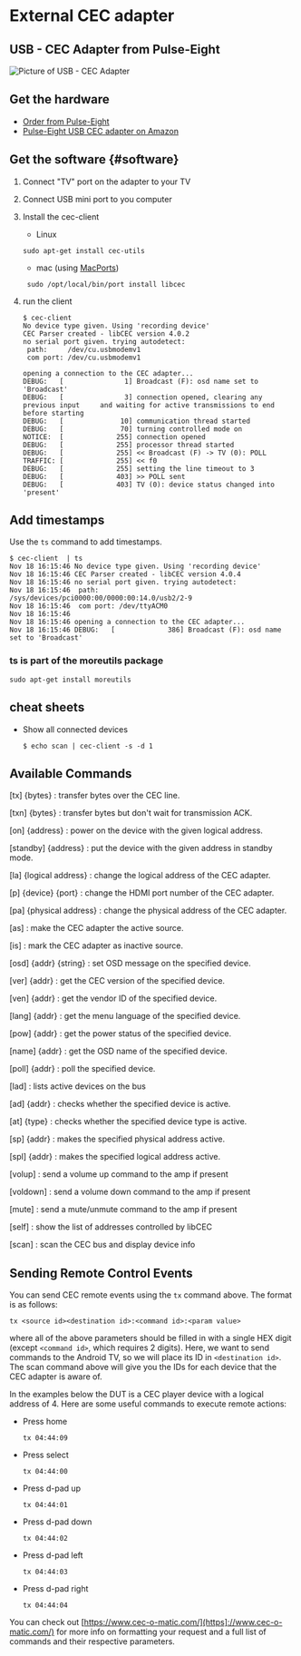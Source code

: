 # External CEC adapter

## USB - CEC Adapter from Pulse-Eight

![Picture of USB - CEC Adapter](https://www.pulse-eight.com/generated-assets/products/0000237_555.jpeg)

## Get the hardware

*   [Order from Pulse-Eight](https://www.pulse-eight.com/p/104/usb-hdmi-cec-adapter#)
*   [Pulse-Eight USB CEC adapter on Amazon](https://www.amazon.com/s/ref=nb_sb_ss_i_1_22?url=search-alias%3Daps&field-keywords=pulse+eight+usb+cec+adapter&sprefix=usb+cec+adapter+pulse+%2Caps%2C218&crid=UK4LY390M5H2)

## Get the software {#software}

1.  Connect "TV" port on the adapter to your TV
2.  Connect USB mini port to you computer
3.  Install the cec-client

    *   Linux

    ```shell
    sudo apt-get install cec-utils
    ```

    *   mac (using [MacPorts](https://guide.macports.org/#installing))

    ```shell
     sudo /opt/local/bin/port install libcec
    ```

4.  run the client

    ```shell
    $ cec-client
    No device type given. Using 'recording device'
    CEC Parser created - libCEC version 4.0.2
    no serial port given. trying autodetect:
     path:     /dev/cu.usbmodemv1
     com port: /dev/cu.usbmodemv1

    opening a connection to the CEC adapter...
    DEBUG:   [               1] Broadcast (F): osd name set to 'Broadcast'
    DEBUG:   [               3] connection opened, clearing any previous input     and waiting for active transmissions to end before starting
    DEBUG:   [              10] communication thread started
    DEBUG:   [              70] turning controlled mode on
    NOTICE:  [             255] connection opened
    DEBUG:   [             255] processor thread started
    DEBUG:   [             255] << Broadcast (F) -> TV (0): POLL
    TRAFFIC: [             255] << f0
    DEBUG:   [             255] setting the line timeout to 3
    DEBUG:   [             403] >> POLL sent
    DEBUG:   [             403] TV (0): device status changed into 'present'
    ```

## Add timestamps

Use the `ts` command to add timestamps.

```shell
$ cec-client  | ts
Nov 18 16:15:46 No device type given. Using 'recording device'
Nov 18 16:15:46 CEC Parser created - libCEC version 4.0.4
Nov 18 16:15:46 no serial port given. trying autodetect:
Nov 18 16:15:46  path:     /sys/devices/pci0000:00/0000:00:14.0/usb2/2-9
Nov 18 16:15:46  com port: /dev/ttyACM0
Nov 18 16:15:46
Nov 18 16:15:46 opening a connection to the CEC adapter...
Nov 18 16:15:46 DEBUG:   [             386] Broadcast (F): osd name set to 'Broadcast'
```

### ts is part of the moreutils package

```shell
sudo apt-get install moreutils
```

## cheat sheets

*   Show all connected devices

    ```shell
    $ echo scan | cec-client -s -d 1

    ```

## Available Commands

[tx] \{bytes\}
:   transfer bytes over the CEC line.

[txn] \{bytes\}
:   transfer bytes but don't wait for transmission ACK.

[on] \{address\}
:   power on the device with the given logical address.

[standby] \{address\}
:   put the device with the given address in standby mode.

[la] \{logical address\}
:   change the logical address of the CEC adapter.

[p] \{device\} \{port\}
:   change the HDMI port number of the CEC adapter.

[pa] \{physical address\}
:   change the physical address of the CEC adapter.

[as]
:   make the CEC adapter the active source.

[is]
:   mark the CEC adapter as inactive source.

[osd] \{addr\} \{string\}
:   set OSD message on the specified device.

[ver] \{addr\}
:   get the CEC version of the specified device.

[ven] \{addr\}
:   get the vendor ID of the specified device.

[lang] \{addr\}
:   get the menu language of the specified device.

[pow] \{addr\}
:   get the power status of the specified device.

[name] \{addr\}
:   get the OSD name of the specified device.

[poll] \{addr\}
:   poll the specified device.

[lad]
:   lists active devices on the bus

[ad] \{addr\}
:   checks whether the specified device is active.

[at] \{type\}
:   checks whether the specified device type is active.

[sp] \{addr\}
:   makes the specified physical address active.

[spl] \{addr\}
:   makes the specified logical address active.

[volup]
:   send a volume up command to the amp if present

[voldown]
:   send a volume down command to the amp if present

[mute]
:   send a mute/unmute command to the amp if present

[self]
:   show the list of addresses controlled by libCEC

[scan]
:   scan the CEC bus and display device info

## Sending Remote Control Events

You can send CEC remote events using the `tx` command above. The format is as
follows:

```
tx <source id><destination id>:<command id>:<param value>
```

where all of the above parameters should be filled in with a single HEX digit
(except `<command id>`, which requires 2 digits). Here, we want to send commands
to the Android TV, so we will place its ID in `<destination id>`. The scan
command above will give you the IDs for each device that the CEC adapter is
aware of.

In the examples below the DUT is a CEC player device with a logical address of
4. Here are some useful commands to execute remote actions:

*   Press home

    ```
    tx 04:44:09
    ```

*   Press select

    ```
    tx 04:44:00
    ```

*   Press d-pad up

    ```
    tx 04:44:01
    ```

*   Press d-pad down

    ```
    tx 04:44:02
    ```

*   Press d-pad left

    ```
    tx 04:44:03
    ```

*   Press d-pad right

    ```
    tx 04:44:04
    ```

You can check out [https://www.cec-o-matic.com/](https]://www.cec-o-matic.com/)
for more info on formatting your request and a full list of commands and their
respective parameters.
